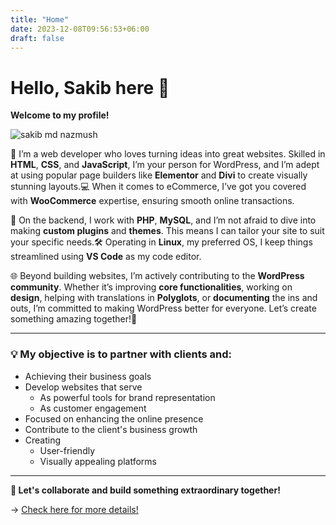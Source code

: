 ```yaml
---
title: "Home"
date: 2023-12-08T09:56:53+06:00
draft: false
---
```


# Hello, Sakib here 👋

**Welcome to my profile!**

![sakib md nazmush](https://lh3.googleusercontent.com/drive-viewer/AEYmBYSgcgizY-9kPpO2Lkn3Wl6HZ7cW1nc7EYOPZVfnC7aSdsopoyBP1Y72oEvEeJFeRIV62D4-XzizfxuzXfUWPGf4MdDOhQ=s1600)

🚀 I’m a web developer who loves turning ideas into great websites. Skilled in **HTML**, **CSS**, and **JavaScript**, I’m your person for WordPress, and I’m adept at using popular page builders like **Elementor** and **Divi** to create visually stunning layouts.💻 When it comes to eCommerce, I’ve got you covered with **WooCommerce** expertise, ensuring smooth online transactions.


🔧 On the backend, I work with **PHP**, **MySQL**, and I’m not afraid to dive into making **custom plugins** and **themes**. This means I can tailor your site to suit your specific needs.🛠️ Operating in **Linux**, my preferred OS, I keep things streamlined using **VS Code** as my code editor.

🌐 Beyond building websites, I’m actively contributing to the **WordPress community**. Whether it’s improving **core functionalities**, working on **design**, helping with translations in **Polyglots**, or **documenting** the ins and outs, I’m committed to making WordPress better for everyone. Let’s create something amazing together!🌟

<hr />

### 💡 My objective is to partner with clients and:

- Achieving their business goals
- Develop websites that serve
  - As powerful tools for brand representation
  - As customer engagement
- Focused on enhancing the online presence
- Contribute to the client's business growth
- Creating
  - User-friendly
  - Visually appealing platforms

---

**🚀 Let's collaborate and build something extraordinary together!** 

→ [Check here for more details!](https://about.me/sakibsnaz)

